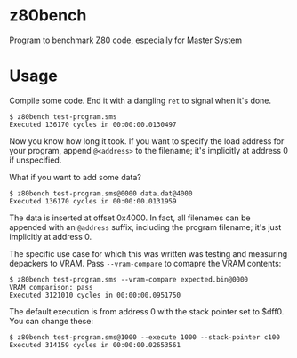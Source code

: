 # z80bench
Program to benchmark Z80 code, especially for Master System

# Usage

Compile some code. End it with a dangling `ret` to signal when it's done. 

```
$ z80bench test-program.sms
Executed 136170 cycles in 00:00:00.0130497
```

Now you know how long it took. If you want to specify the load address for your program, append `@<address>` to the filename; it's implicitly at address 0 if unspecified.

What if you want to add some data?

```
$ z80bench test-program.sms@0000 data.dat@4000
Executed 136170 cycles in 00:00:00.0131959
```

The data is inserted at offset 0x4000. In fact, all filenames can be appended with an `@address` suffix, including the program filename; it's just implicitly at address 0.

The specific use case for which this was written was testing and measuring depackers to VRAM. Pass `--vram-compare` to comapre the VRAM contents:

```
$ z80bench test-program.sms --vram-compare expected.bin@0000
VRAM comparison: pass
Executed 3121010 cycles in 00:00:00.0951750
```

The default execution is from address 0 with the stack pointer set to $dff0. You can change these:

```
$ z80bench test-program.sms@1000 --execute 1000 --stack-pointer c100
Executed 314159 cycles in 00:00:00.02653561
```
